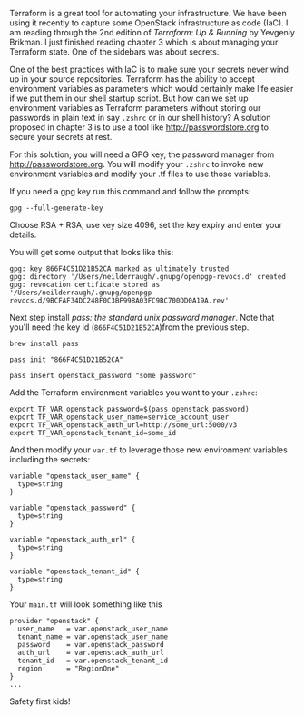Terraform is a great tool for automating your infrastructure.  We have been using it recently to capture some OpenStack infrastructure as code (IaC).  I am reading through the 2nd edition of _Terraform: Up & Running_ by Yevgeniy Brikman.  I just finished reading chapter 3 which is about managing your Terraform state.  One of the sidebars was about secrets.

One of the best practices with IaC is to make sure your secrets never wind up in your source repositories.  Terraform has the ability to accept environment variables as parameters which would certainly make life easier if we put them in our shell startup script.  But how can we set up environment variables as Terraform parameters without storing our passwords in plain text in say `.zshrc` or in our shell history?  A solution proposed in chapter 3 is to use a tool like http://passwordstore.org to secure your secrets at rest.

For this solution, you will need a GPG key, the password manager from http://passwordstore.org. You will modify your `.zshrc` to invoke new environment variables and modify your .tf files to use those variables.

If you need a gpg key run this command and follow the prompts:
```
gpg --full-generate-key
```

Choose RSA + RSA, use key size 4096, set the key expiry and enter your details.

You will get some output that looks like this:
```
gpg: key 866F4C51D21B52CA marked as ultimately trusted
gpg: directory '/Users/neilderraugh/.gnupg/openpgp-revocs.d' created
gpg: revocation certificate stored as '/Users/neilderraugh/.gnupg/openpgp-revocs.d/9BCFAF34DC248F0C3BF998A03FC9BC700DD0A19A.rev'
```

Next step install _pass: the standard unix password manager_.  Note that you'll need the key id (`866F4C51D21B52CA`)from the previous step.
```
brew install pass

pass init "866F4C51D21B52CA"

pass insert openstack_password "some password"
```

Add the Terraform environment variables you want to your `.zshrc`:
```
export TF_VAR_openstack_password=$(pass openstack_password)
export TF_VAR_openstack_user_name=service_account_user
export TF_VAR_openstack_auth_url=http://some_url:5000/v3
export TF_VAR_openstack_tenant_id=some_id
```

And then modify your `var.tf` to leverage those new environment variables including the secrets:
```
variable "openstack_user_name" {
  type=string
}

variable "openstack_password" {
  type=string
}

variable "openstack_auth_url" {
  type=string
}

variable "openstack_tenant_id" {
  type=string
}
```

Your `main.tf` will look something like this
```
provider "openstack" {
  user_name   = var.openstack_user_name
  tenant_name = var.openstack_user_name
  password    = var.openstack_password
  auth_url    = var.openstack_auth_url
  tenant_id   = var.openstack_tenant_id
  region      = "RegionOne"
}
...
```
Safety first kids!
